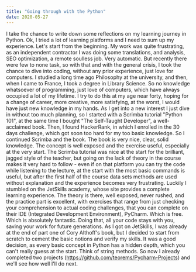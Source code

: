 ```yaml
---
title: "Going through with the Python"
date: 2020-05-27
---
```



I take the chance to write down some reflections on my learning journey in Python.
Ok, I tried a lot of learning platforms and I need to sum up my experience. Let's start from the beginning.
My work was quite frustrating, as an independent contractor I was doing some translations, and analysis, SEO optimization, a remote soulless job. Very automatic. But recently there were few to none task, so with that and with the general crisis, I took the chance to dive into coding, without any prior experience, just love for computers. I studied a long time ago Philosophy at the university, and then, when I came to France, I took a degree in Library Science. So no knowledge whatsoever of programming, just love of computers, which have always occupied a lot of my lifetime. I try to do this at my age near forty, hoping for a change of career, more creative, more satisfying, at the worst, I would have just new knowledge in my hands.
As I get into a new interest I just dive in without too much planning, so I started with a Scrimba tutorial "Python 101", at the same time I bought "The Self-Taught Developer", a well-acclaimed book. Then, I found HackerRank, in which I enrolled in the 30 days challenge, which got soon too hard for my too basic knowledge. So I continued Scrimba and the book. The book is very nice, clear, solid knowledge. The concept is well exposed and the exercise useful, especially at the very start. The Scrimba tutorial was nice at the start for the brilliant, jagged style of the teacher, but going on the lack of theory in the course makes it very hard to follow - even if on that platform you can try the code while listening to the lecture, at the start with the most basic commands is useful, but after the first half of the course data sets methods are used without explanation and the experience becomes very frustrating. Luckily I stumbled on the JetSkills academy, whose site provides a complete learning experience. The theory is there, well exposed, never rushed, and the practice part is excellent, with exercises that range from just checking your comprehension to actual coding challenges, that you can complete on their IDE (Integrated Development Environment), PyCharm.  Which is free. Which is absolutely fantastic. Doing that, all your code stays with you, saving your work for future generations. As I got on JetSkills, I was already at the end of part one of Cory Althoff's book, but I decided to start from scratch to cement the basic notions and verify my skills. It was a good decision, as every basic concept in Python has a hidden depth, which you can't really guess at the start. Think of string methods. 
So now I already completed two projects (https://github.com/teorems/Pycharm-Projects) and we'll see how well I'll do next.
